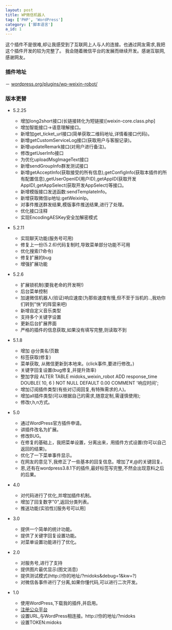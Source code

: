 ```yaml
---
layout: post
title: WP微信机器人
tag: ['PHP', 'WordPress']
category: ['脚本语言']
a_id: 1
---
```



这个插件不是很难,却让我感受到了互联网上人与人的连接。也通过网友需求,我把这个插件开发的较为完整了。
我会随着微信平台的发展而继续开发。感谢互联网,感谢网友。

### 插件地址
－ [wordpress.org/plugins/wp-weixin-robot/](http://wordpress.org/plugins/wp-weixin-robot/)


### 版本更替
- 5.2.25
	* 增加long2short接口(长链接转化为短链接)[weixin-core.class.php]
	* 增加智能接口->语意理解接口。
	* 新增加get_ticket_url接口(简单获取二维码地址,详情看接口代码)。
	* 新增getCustomServiceLog接口(获取用户与客服记录)。
	* 新增updateRemark接口(对用户进行备注)。
	* 修改getUserInfo接口
	* 为优化uploadMsgImageText接口
	* 新增sendGroupInfo群发测试接口
	* 新增getAcceptInfo(获取接受的所有信息),getConfigInfo(获取本插件的所有配置信息),getUserOpenID(用户ID),getAppID(获取开发AppID),getAppSelect(获取开发AppSelect)等接口。
	* 新增模版接口发送函数:sendTemplateInfo。
	* 新增获取微信ip地址:getWeixinIp。
	* 对事件推送群发结果,模版事件推送结果,进行了处理。
	* 优化接口注释
	* 实现EncodingAESKey安全加解密模式

- 5.2.11
	* 实现聊天功能(服务号可用)
	* 修复上一份(5.2.6)代码复制时,导致菜单部分功能不可用
	* 优化搜索(?命令)
	* 修复扩展的bug
	* 增强扩展功能

- 5.2.6
	* 扩展锁机制(要我老命的开发啊!)
	* 后台菜单控制
	* 加速微信机器人(验证)响应速度(为那些速度有慢,但不至于当机的..,我劝你们转到"快"的阵营来吧)
	* 新增自定义音乐类型
	* 支持多个关键字设置
	* 更新后台扩展界面
	* 严格的插件的信息获取,如果没有填写完整,则读取不到

- 5.1.8
	* 增加 @分类名!页数
	* 标签获取(修复)
	* 菜单获取, 从微信更新到本地来。(click事件,要进行修改。)
	* 关键字回复设置(bug修复,并提升效率)
	* 整加字段 ALTER TABLE  midoks_weixin_robot ADD  response_time DOUBLE( 10, 6 ) NOT NULL DEFAULT 0.00 COMMENT  '响应时间';
	* 增加订阅插件类型(有些对订阅回复,有特殊需求的人)。
	* 增加all插件类型(可以根据自己的需求,随意定制,需谨慎使用);
	* 修改r,h,n方式。

- 5.0
	* 通过WordPress官方插件申请。
	* 讲插件改名为扩展。
	* 修改BUG。
	* 在修复的基础上，我把菜单设置，分离出来，用插件方式设置(你可以自己返回的结果)。
	* 优化了一下菜单事件显示。
	* 在网友的意见下,我修正了一些基本的回复信息。增加了#,@的关键回复。
	* 恩,还有在wordpress3.8.1下的插件,最好<?php ?>标签写完整,不然会出现意料之后的后果。
- 4.0

	* 对代码进行了优化,并增加插件机制。
	* 增加了回复数字"0",返回分类列表。
	* 推送功能(实验性)[服务号可以用]
- 3.0

	* 提供一个简单的统计功能。
	* 提供了关键字回复设置功能。
	* 对菜单设置功能进行了优化。
- 2.0

	* 对服务号,进行了支持
	* 提供图片最优显示(图文消息)
	* 提供测试模式(http://你的地址/?midoks&debug=1&kw=?)
	* 对微信各事件进行了分离,如果你懂代码,可以进行二次开发。
- 1.0

	* 使用WordPress,下载我的插件,并启用。
	* [注册公众平台](http://weixin.qq.com)
	* 设置URL,与WordPress相连接。http://你的地址/?midoks
	* 设置TOKEN:midoks
